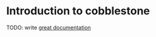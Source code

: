 # Introduction to cobblestone

TODO: write [great documentation](http://jacobian.org/writing/what-to-write/)
